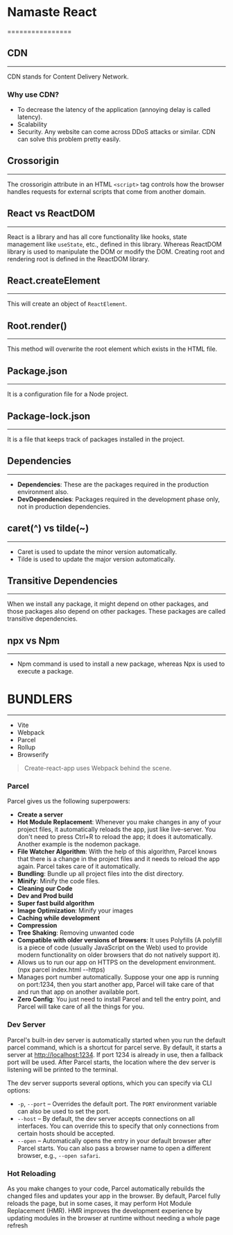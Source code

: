 # Namaste React

================

## CDN

---

CDN stands for Content Delivery Network.

### Why use CDN?

- To decrease the latency of the application (annoying delay is called latency).
- Scalability
- Security. Any website can come across DDoS attacks or similar. CDN can solve this problem pretty easily.

## Crossorigin

---

The crossorigin attribute in an HTML `<script>` tag controls how the browser handles requests for external scripts that come from another domain.

## React vs ReactDOM

---

React is a library and has all core functionality like hooks, state management like `useState`, etc., defined in this library. Whereas ReactDOM library is used to manipulate the DOM or modify the DOM. Creating root and rendering root is defined in the ReactDOM library.

## React.createElement

---

This will create an object of `ReactElement`.

## Root.render()

---

This method will overwrite the root element which exists in the HTML file.

## Package.json

---

It is a configuration file for a Node project.

## Package-lock.json

---

It is a file that keeps track of packages installed in the project.

## Dependencies

---

- **Dependencies**: These are the packages required in the production environment also.
- **DevDependencies**: Packages required in the development phase only, not in production dependencies.

## caret(^) vs tilde(~)

---

- Caret is used to update the minor version automatically.
- Tilde is used to update the major version automatically.

## Transitive Dependencies

---

When we install any package, it might depend on other packages, and those packages also depend on other packages. These packages are called transitive dependencies.

## npx vs Npm

---

- Npm command is used to install a new package, whereas Npx is used to execute a package.

# BUNDLERS

---

- Vite
- Webpack
- Parcel
- Rollup
- Browserify

> Create-react-app uses Webpack behind the scene.

### Parcel

Parcel gives us the following superpowers:

- **Create a server**
- **Hot Module Replacement**: Whenever you make changes in any of your project files, it automatically reloads the app, just like live-server. You don't need to press Ctrl+R to reload the app; it does it automatically. Another example is the nodemon package.
- **File Watcher Algorithm**: With the help of this algorithm, Parcel knows that there is a change in the project files and it needs to reload the app again. Parcel takes care of it automatically.
- **Bundling**: Bundle up all project files into the dist directory.
- **Minify**: Minify the code files.
- **Cleaning our Code**
- **Dev and Prod build**
- **Super fast build algorithm**
- **Image Optimization**: Minify your images
- **Caching while development**
- **Compression**
- **Tree Shaking**: Removing unwanted code
- **Compatible with older versions of browsers**: It uses Polyfills (A polyfill is a piece of code (usually JavaScript on the Web) used to provide modern functionality on older browsers that do not natively support it).
- Allows us to run our app on HTTPS on the development environment. (npx parcel index.html --https)
- Manages port number automatically. Suppose your one app is running on port:1234, then you start another app, Parcel will take care of that and run that app on another available port.
- **Zero Config**: You just need to install Parcel and tell the entry point, and Parcel will take care of all the things for you.

### Dev Server

Parcel's built-in dev server is automatically started when you run the default parcel command, which is a shortcut for parcel serve. By default, it starts a server at <http://localhost:1234>. If port 1234 is already in use, then a fallback port will be used. After Parcel starts, the location where the dev server is listening will be printed to the terminal.

The dev server supports several options, which you can specify via CLI options:

- `-p`, `--port` – Overrides the default port. The `PORT` environment variable can also be used to set the port.
- `--host` – By default, the dev server accepts connections on all interfaces. You can override this to specify that only connections from certain hosts should be accepted.
- `--open` – Automatically opens the entry in your default browser after Parcel starts. You can also pass a browser name to open a different browser, e.g., `--open safari`.

### Hot Reloading

As you make changes to your code, Parcel automatically rebuilds the changed files and updates your app in the browser. By default, Parcel fully reloads the page, but in some cases, it may perform Hot Module Replacement (HMR). HMR improves the development experience by updating modules in the browser at runtime without needing a whole page refresh
